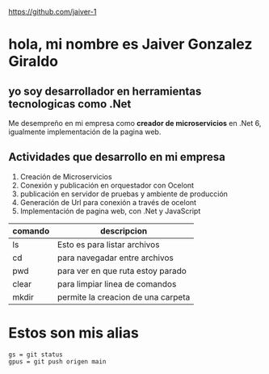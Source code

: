 https://github.com/jaiver-1

# hola, mi nombre es Jaiver Gonzalez Giraldo
## yo soy desarrollador en herramientas tecnologicas como .Net 

Me desempreño en mi empresa como **creador de microservicios** en .Net 6, 
igualmente implementación de la pagina web.

## Actividades que desarrollo en mi empresa

1. Creación de Microservicios
2. Conexión y publicación en orquestador con Ocelont
3. publicación en servidor de pruebas y ambiente de producción
4. Generación de Url para conexión a través de ocelont 
5. Implementación de pagina web, con .Net y JavaScript


| comando | descripcion | 
| ---------|------------- |   
| ls | Esto es para listar archivos | 
| cd | para navegadar entre archivos |   
| pwd | para ver en que ruta estoy parado |
| clear | para limpiar linea de comandos |
|mkdir| permite la creacion de una carpeta|

# Estos son mis alias 

```
gs = git status
gpus = git push origen main
```